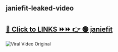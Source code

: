 
 ## janiefit-leaked-video 

# <h2><a href="https://clipsfans.com/janiefit&ref=git">🔗 Click to LINKS ⏩⏩ 👉 🟢 janiefit </a></h2>

<a href="https://clipsfans.com/janiefit&ref=git" rel="nofollow" data-target="animated-image.originalLink"><img src="https://i.ibb.co.com/xMMVF88/686577567.gif" alt="Viral Video Original" style="max-width: 100%; display: inline-block;" data-target="animated-image.originalImage"></a>
